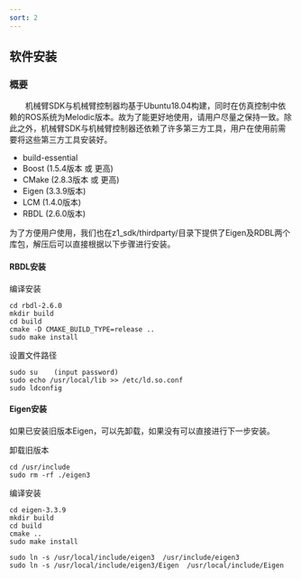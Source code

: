 ```yaml
---
sort: 2
---
```

## 软件安装

### 概要
&emsp;&emsp;机械臂SDK与机械臂控制器均基于Ubuntu18.04构建，同时在仿真控制中依赖的ROS系统为Melodic版本。故为了能更好地使用，请用户尽量之保持一致。除此之外，机械臂SDK与机械臂控制器还依赖了许多第三方工具，用户在使用前需要将这些第三方工具安装好。
+ build-essential
+ Boost (1.5.4版本 或 更高)
+ CMake (2.8.3版本 或 更高) 
+ Eigen (3.3.9版本) 
+ LCM (1.4.0版本) 
+ RBDL (2.6.0版本) 

为了方便用户使用，我们也在z1_sdk/thirdparty/目录下提供了Eigen及RDBL两个库包，解压后可以直接根据以下步骤进行安装。

#### RBDL安装

编译安装
```
cd rbdl-2.6.0
mkdir build
cd build
cmake -D CMAKE_BUILD_TYPE=release ..
sudo make install
```
设置文件路径
```
sudo su    (input password)
sudo echo /usr/local/lib >> /etc/ld.so.conf
sudo ldconfig
```
#### Eigen安装
如果已安装旧版本Eigen，可以先卸载，如果没有可以直接进行下一步安装。

卸载旧版本
```
cd /usr/include
sudo rm -rf ./eigen3
```
编译安装
```
cd eigen-3.3.9
mkdir build
cd build
cmake ..
sudo make install

sudo ln -s /usr/local/include/eigen3  /usr/include/eigen3
sudo ln -s /usr/local/include/eigen3/Eigen  /usr/local/include/Eigen
```
